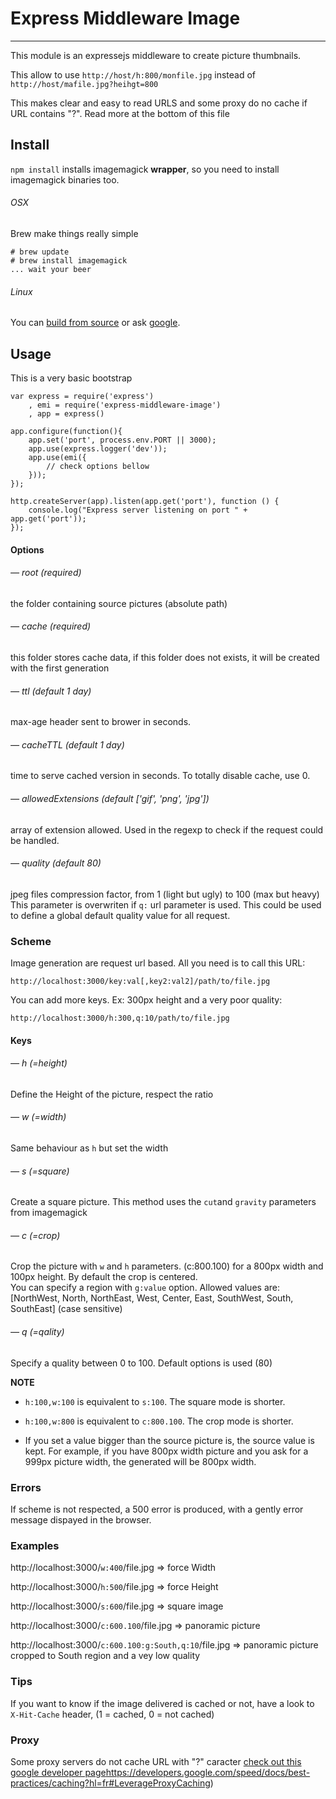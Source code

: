 # Express Middleware Image
---

This module is an expressejs middleware to create picture thumbnails.

This allow to use  `http://host/h:800/monfile.jpg` instead of `http://host/mafile.jpg?heihgt=800`

This makes clear and easy to read URLS and some proxy do no cache if URL contains "?". Read more at the bottom of this file


## Install
`npm install` installs imagemagick **wrapper**, so you need to install imagemagick binaries too.

###### OSX
Brew make things really simple  

	# brew update
	# brew install imagemagick
	... wait your beer

###### Linux
You can [build from source](http://www.imagemagick.org/script/binary-releases.php) or ask [google](https://www.google.fr/search?q=imagemagick+debian+ubuntu).


## Usage
This is a very basic bootstrap
	
	var express = require('express')
		, emi = require('express-middleware-image')
		, app = express()

	app.configure(function(){
		app.set('port', process.env.PORT || 3000);
		app.use(express.logger('dev'));
		app.use(emi({
			// check options bellow
		}));
	});
	
	http.createServer(app).listen(app.get('port'), function () {
		console.log("Express server listening on port " + app.get('port'));
	});

#### Options

###### — root (required)
the folder containing source pictures (absolute path)  

###### — cache (required)
this folder stores cache data,  if this folder does not exists, it will be created with the first generation

###### — ttl (default 1 day)
max-age header sent to brower in seconds.

###### — cacheTTL (default 1 day)
time to serve cached version in seconds. To totally disable cache, use 0.

###### — allowedExtensions (default ['gif', 'png', 'jpg'])
array of extension allowed. Used in the regexp to check if the request could be handled.

###### — quality (default 80)
jpeg files compression factor, from 1 (light but ugly) to 100 (max but heavy) This parameter is overwriten if `q:` url parameter is used. This could be used to define a global default quality value for all request.


### Scheme

Image generation are request url based. All you need is to call this URL: 

	http://localhost:3000/key:val[,key2:val2]/path/to/file.jpg

You can add more keys. Ex: 300px height and a very poor quality: 

	http://localhost:3000/h:300,q:10/path/to/file.jpg

#### Keys

###### — h (=height)
Define the Height of the picture, respect the ratio

###### — w (=width)
Same behaviour as `h` but set the width

###### — s (=square)
Create a square picture. This method uses the `cut`and `gravity` parameters from imagemagick

###### — c (=crop)
Crop the picture with `w` and `h` parameters. (c:800.100) for a 800px width and 100px height. By default the crop is centered.  
You can specify a region with `g:value` option. Allowed values are: [NorthWest, North, NorthEast, West, Center, East, SouthWest, South, SouthEast] (case sensitive)

###### — q (=qality)
Specify a quality between 0 to 100. Default options is used (80)

**NOTE**

- `h:100,w:100` is equivalent to `s:100`. The square mode is shorter.

- `h:100,w:800` is equivalent to `c:800.100`. The crop mode is shorter.

- If you set a value bigger than the source picture is, the source value is kept. For example, if you have 800px width picture and you ask for a 999px picture width, the generated will be 800px width.  

### Errors

If scheme is not respected, a 500 error is produced, with a gently error message dispayed in the browser.  


### Examples

http://localhost:3000/`w:400`/file.jpg => force Width  

http://localhost:3000/`h:500`/file.jpg => force Height  

http://localhost:3000/`s:600`/file.jpg => square image  

http://localhost:3000/`c:600.100`/file.jpg => panoramic picture

http://localhost:3000/`c:600.100:g:South,q:10`/file.jpg => panoramic picture cropped to South region and a vey low quality


### Tips

If you want to know if the image delivered is cached or not, have a look to `X-Hit-Cache` header, (1 = cached, 0 = not cached)


### Proxy

Some proxy servers do not cache URL with "?" caracter
[check out this google developer page]()https://developers.google.com/speed/docs/best-practices/caching?hl=fr#LeverageProxyCaching)
  
    
    
    
     


